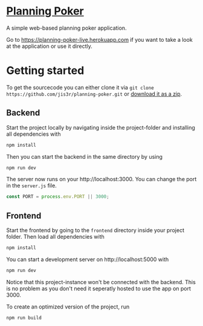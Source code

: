 
# [Planning Poker](https://planning-poker-live.herokuapp.com)
A simple web-based planning poker application.

Go to https://planning-poker-live.herokuapp.com if you want to take a look at the application or use it directly.

# Getting started

To get the sourcecode you can either clone it via `git clone https://github.com/jis3r/planning-poker.git` or [download it as a zip](https://github.com/jis3r/planning-poker/archive/refs/heads/master.zip).

## Backend

Start the project locally by navigating inside the project-folder and installing all dependencies with
```bash
npm install
```
Then you can start the backend in the same directory by using
```bash
npm run dev
```
The server now runs on your http://localhost:3000. You can change the port in the `server.js` file.
```javascript
const PORT = process.env.PORT || 3000;
```

## Frontend

Start the frontend by going to the `frontend` directory inside your project folder. Then load all dependencies with
```bash
npm install
```

You can start a development server on http://localhost:5000 with 
```bash
npm run dev
```
Notice that this project-instance won't be connected with the backend. This is no problem as you don't need it seperatly hosted to use the app on port 3000.

To create an optimized version of the project, run 
```bash
npm run build
```
